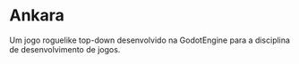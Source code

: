 # Ankara
Um jogo roguelike top-down desenvolvido na GodotEngine para a disciplina de desenvolvimento de jogos.
